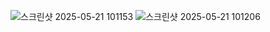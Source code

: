 ![스크린샷 2025-05-21 101153](https://github.com/user-attachments/assets/dd59baf6-75b9-478c-938c-f0e845e89b9c)
![스크린샷 2025-05-21 101206](https://github.com/user-attachments/assets/727f8715-4bd7-466a-95ac-e489daf898c2)
